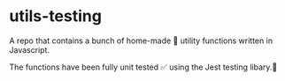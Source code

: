 # utils-testing

A repo that contains a bunch of home-made 🍜 utility functions written in Javascript.

The functions have been fully unit tested ✅ using the Jest testing libary.🤡

